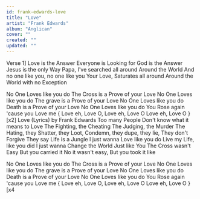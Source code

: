 ```yaml
---
id: frank-edwards-love
title: "Love"
artist: "Frank Edwards"
album: "Anglican"
cover: ""
created: ""
updated: ""
---
```


Verse 1]
Love is the Answer
Everyone is Looking for
God is the Answer
Jesus is the only Way
Papa, I've searched all around
Around the World
And no one like you, no one like you
Your Love, Saturates all around
Around the World with no Exception

No One Loves like you do
The Cross is a Prove of your Love
No One Loves like you do
The grave is a Prove of your Love
No One Loves like you do
Death is a Prove of your Love
No One Loves like you do
You Rose again 'cause you Love me
{ Love eh, Love O,
Love eh, Love O
Love eh, Love O } [x2]
Love (Lyrics)  by Frank Edwards
Too many People
Don't know what it means to Love
The Fighting, the Cheating
The Judging, the Murder
The Hating, they Shatter, they Loot,
Condemn, they dupe, they lie,
They don't Forgive
They say Life is a Jungle
I just wanna Love like you do
Live my Life, like you did
I just wanna Change the World
Just like You
The Cross wasn't Easy
But you carried it
No it wasn't easy, But you took it like

No One Loves like you do
The Cross is a Prove of your Love
No One Loves like you do
The grave is a Prove of your Love
No One Loves like you do
Death is a Prove of your Love
No One Loves like you do
You Rose again 'cause you Love me
{ Love eh, Love O,
Love eh, Love O
Love eh, Love O } [x4